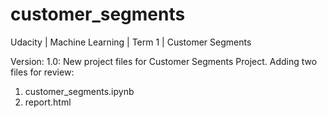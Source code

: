 # customer_segments
Udacity | Machine Learning | Term 1 | Customer Segments

Version: 1.0: New project files for Customer Segments Project. Adding two files for review:

1. customer_segments.ipynb
2. report.html
